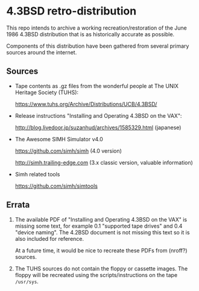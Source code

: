 4.3BSD retro-distribution
=========================

This repo intends to archive a working recreation/restoration of the
June 1986 4.3BSD distribution that is as historically accurate as possible.

Components of this distribution have been gathered from several primary sources around the internet.

Sources
-------

- Tape contents as .gz files from the wonderful people at
  The UNIX Heritage Society (TUHS):

    <https://www.tuhs.org/Archive/Distributions/UCB/4.3BSD/>

- Release instructions "Installing and Operating 4.3BSD on the VAX":

    <http://blog.livedoor.jp/suzanhud/archives/1585329.html> (japanese)

- The Awesome SIMH Simulator v4.0

    <https://github.com/simh/simh> (4.0 version)

    <http://simh.trailing-edge.com> (3.x classic version, valuable information)

- Simh related tools

    <https://github.com/simh/simtools>

Errata
------

1. The available PDF of "Installing and Operating 4.3BSD on the VAX" is missing
   some text, for example 0.1 "supported tape drives" and 0.4 "device naming".
   The 4.2BSD document is not missing this text so it is also included for
   reference.

   At a future time, it would be nice to recreate these PDFs from (nroff?)
   sources.

2. The TUHS sources do not contain the floppy or cassette images. The floppy
   will be recreated using the scripts/instructions on the tape `/usr/sys`.

